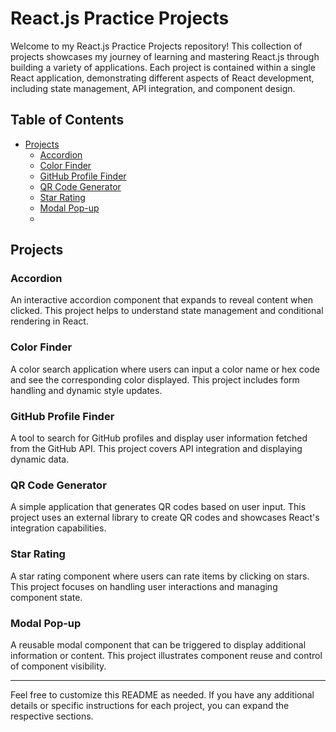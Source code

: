 # React.js Practice Projects

Welcome to my React.js Practice Projects repository! This collection of projects showcases my journey of learning and mastering React.js through building a variety of applications. Each project is contained within a single React application, demonstrating different aspects of React development, including state management, API integration, and component design.

## Table of Contents

- [Projects](#projects)
  - [Accordion](#accordion)
  - [Color Finder](#color-finder)
  - [GitHub Profile Finder](#github-profile-finder)
  - [QR Code Generator](#qr-code-generator)
  - [Star Rating](#star-rating)
  - [Modal Pop-up](#modal-pop-up)
  - 
## Projects

### Accordion
An interactive accordion component that expands to reveal content when clicked. This project helps to understand state management and conditional rendering in React.

### Color Finder
A color search application where users can input a color name or hex code and see the corresponding color displayed. This project includes form handling and dynamic style updates.

### GitHub Profile Finder
A tool to search for GitHub profiles and display user information fetched from the GitHub API. This project covers API integration and displaying dynamic data.

### QR Code Generator
A simple application that generates QR codes based on user input. This project uses an external library to create QR codes and showcases React's integration capabilities.

### Star Rating
A star rating component where users can rate items by clicking on stars. This project focuses on handling user interactions and managing component state.

### Modal Pop-up
A reusable modal component that can be triggered to display additional information or content. This project illustrates component reuse and control of component visibility.

---

Feel free to customize this README as needed. If you have any additional details or specific instructions for each project, you can expand the respective sections.
